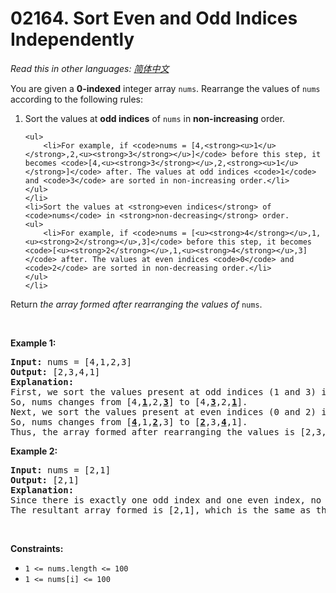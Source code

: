 # 02164. Sort Even and Odd Indices Independently

  _Read this in other languages:_
    [_简体中文_](README.zh-CN.md)

<p>You are given a <strong>0-indexed</strong> integer array <code>nums</code>. Rearrange the values of <code>nums</code> according to the following rules:</p>

<ol>
	<li>Sort the values at <strong>odd indices</strong> of <code>nums</code> in <strong>non-increasing</strong> order.

	<ul>
		<li>For example, if <code>nums = [4,<strong><u>1</u></strong>,2,<u><strong>3</strong></u>]</code> before this step, it becomes <code>[4,<u><strong>3</strong></u>,2,<strong><u>1</u></strong>]</code> after. The values at odd indices <code>1</code> and <code>3</code> are sorted in non-increasing order.</li>
	</ul>
	</li>
	<li>Sort the values at <strong>even indices</strong> of <code>nums</code> in <strong>non-decreasing</strong> order.
	<ul>
		<li>For example, if <code>nums = [<u><strong>4</strong></u>,1,<u><strong>2</strong></u>,3]</code> before this step, it becomes <code>[<u><strong>2</strong></u>,1,<u><strong>4</strong></u>,3]</code> after. The values at even indices <code>0</code> and <code>2</code> are sorted in non-decreasing order.</li>
	</ul>
	</li>
</ol>

<p>Return <em>the array formed after rearranging the values of</em> <code>nums</code>.</p>

<p>&nbsp;</p>
<p><strong>Example 1:</strong></p>

<pre>
<strong>Input:</strong> nums = [4,1,2,3]
<strong>Output:</strong> [2,3,4,1]
<strong>Explanation:</strong> 
First, we sort the values present at odd indices (1 and 3) in non-increasing order.
So, nums changes from [4,<strong><u>1</u></strong>,2,<strong><u>3</u></strong>] to [4,<u><strong>3</strong></u>,2,<strong><u>1</u></strong>].
Next, we sort the values present at even indices (0 and 2) in non-decreasing order.
So, nums changes from [<u><strong>4</strong></u>,1,<strong><u>2</u></strong>,3] to [<u><strong>2</strong></u>,3,<u><strong>4</strong></u>,1].
Thus, the array formed after rearranging the values is [2,3,4,1].
</pre>

<p><strong>Example 2:</strong></p>

<pre>
<strong>Input:</strong> nums = [2,1]
<strong>Output:</strong> [2,1]
<strong>Explanation:</strong> 
Since there is exactly one odd index and one even index, no rearrangement of values takes place.
The resultant array formed is [2,1], which is the same as the initial array. 
</pre>

<p>&nbsp;</p>
<p><strong>Constraints:</strong></p>

<ul>
	<li><code>1 &lt;= nums.length &lt;= 100</code></li>
	<li><code>1 &lt;= nums[i] &lt;= 100</code></li>
</ul>
